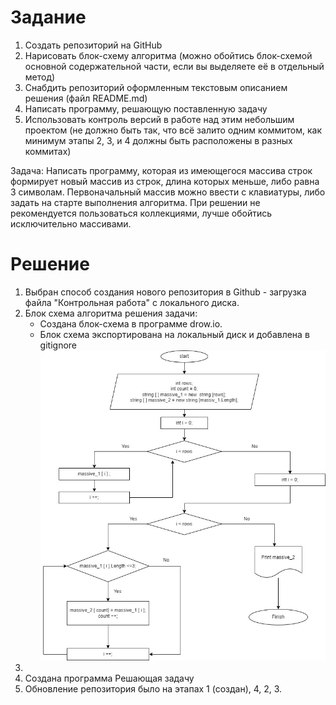 # Задание
1. Создать репозиторий на GitHub
2. Нарисовать блок-схему алгоритма (можно обойтись блок-схемой основной содержательной части, если вы выделяете её в отдельный метод)
3. Снабдить репозиторий оформленным текстовым описанием решения (файл README.md)
4. Написать программу, решающую поставленную задачу
5. Использовать контроль версий в работе над этим небольшим проектом (не должно быть так, что всё залито одним коммитом, как минимум этапы 2, 3, и 4 должны быть расположены в разных коммитах)

Задача: Написать программу, которая из имеющегося массива строк формирует новый массив из строк, длина которых меньше, либо равна 3 символам. Первоначальный массив можно ввести с клавиатуры, либо задать на старте выполнения алгоритма. При решении не рекомендуется пользоваться коллекциями, лучше обойтись исключительно массивами.

# Решение 
1. Выбран способ создания нового репозитория в Github - загрузка файла "Контрольная работа" с локального диска.
2. Блок схема алгоритма решения задачи:
   - Создана блок-схема в программе drow.io.
   - Блок схема экспортирована на локальный диск и добавлена в gitignore 
   ![Изображение блок-схемы](Block_scheme.jpg)
3. 
4. Создана программа Решающая задачу
5. Обновление репозитория было на этапах 1 (создан), 4, 2, 3.